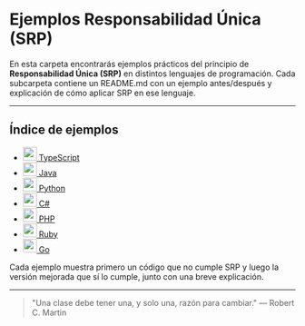 # Ejemplos Responsabilidad Única (SRP)

En esta carpeta encontrarás ejemplos prácticos del principio de **Responsabilidad Única (SRP)** en distintos lenguajes de programación. Cada subcarpeta contiene un README.md con un ejemplo antes/después y explicación de cómo aplicar SRP en ese lenguaje.

---

## Índice de ejemplos

- [<img src="https://cdn.jsdelivr.net/gh/devicons/devicon/icons/typescript/typescript-original.svg" width="24"/> TypeScript](./typescript/README.md)
- [<img src="https://cdn.jsdelivr.net/gh/devicons/devicon/icons/java/java-original.svg" width="24"/> Java](./java/README.md)
- [<img src="https://cdn.jsdelivr.net/gh/devicons/devicon/icons/python/python-original.svg" width="24"/> Python](./python/README.md)
- [<img src="https://cdn.jsdelivr.net/gh/devicons/devicon/icons/csharp/csharp-original.svg" width="24"/> C#](./csharp/README.md)
- [<img src="https://cdn.jsdelivr.net/gh/devicons/devicon/icons/php/php-original.svg" width="24"/> PHP](./php/README.md)
- [<img src="https://cdn.jsdelivr.net/gh/devicons/devicon/icons/ruby/ruby-original.svg" width="24"/> Ruby](./ruby/README.md)
- [<img src="https://cdn.jsdelivr.net/gh/devicons/devicon/icons/go/go-original.svg" width="24"/> Go](./go/README.md)

Cada ejemplo muestra primero un código que no cumple SRP y luego la versión mejorada que sí lo cumple, junto con una breve explicación.

---

> "Una clase debe tener una, y solo una, razón para cambiar." — Robert C. Martin
